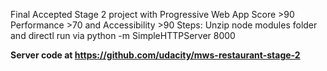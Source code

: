 Final Accepted Stage 2 project with Progressive Web App Score >90 Performance >70 and Accessibility >90
Steps:
Unzip node modules folder and directl run via python -m SimpleHTTPServer 8000

**Server code at https://github.com/udacity/mws-restaurant-stage-2**
